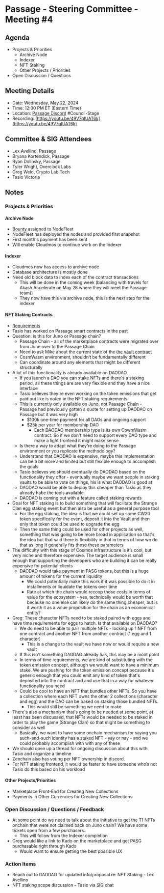 # Passage - Steering Committee - Meeting #4

## Agenda
- Projects & Priorities
  - Archive Node
  - Indexer
  - NFT Staking
  - Other Projects / Priorities 
- Open Discussion / Questions

## Meeting Details
- Date: Wednesday, May 22, 2024
- Time: 12:00 PM ET (Eastern Time)
- Location: [Passage Discord](https://discord.gg/passage) #Council-Stage
- Recording: [https://youtu.be/49V7qIUAT6k](https://youtu.be/49V7qIUAT6k)

## Committee & SIG Attendees
- Lex Avellino, Passage
- Bryana Kortendick, Passage
- Ryan Dolinsky, Passage
- Tyler Wright, Overclock Labs
- Greg Weld, Crypto Lab Tech
- Tasio Victoria 

##  Notes
### Projects & Priorities
#### Archive Node
- [Bounty](https://github.com/orgs/Passage-Chain/projects/1/views/1?pane=issue&itemId=60711767) assigned to NodeFleet 
- NodeFleet has deployed the nodes and provided first snapshot
- First month's payment has been sent
- Will enable Cloudmos to continue work on the Indexer

#### Indexer
- Cloudmos now has access to archive node
- Database architecture is mostly done
- Need old block data to index each of the contract transactions
  - This will be done in the coming week (balancing with travels for Akash Accelerate on May 28 where they will meet the Passage team))
  - They now have this via archive node, this is the next step for the indexer

#### NFT Staking Contracts
- [Requirements](https://github.com/Passage-Chain/community/blob/main/sig-nft-staking/nft-staking-req.md)
- Tasio has worked on Passage smart contracts in the past
- Question: is this for Juno or Passage chain?
  - Passage Chain - all of the marketplace contracts were migrated over from June over to the Passage Chain
  - Need to ask Mike about the current state of the [the vault contract](https://github.com/envadiv/passage-contracts/tree/main/contracts/nft/nft-vault)
  - CosmWasm environment, shouldn’t be fundamentally different
  - Can coordinate around any elements that might be different structurally
- A lot of this functionality is already available on DAODAO
  - If you launch a DAO you can stake NFTs and there's a staking period, all these things are are very flexible and they have a nice interface
  - Tasio believes they're even working on the token emissions that get paid out like is noted in the NFT staking requirements
  - This is currently only available on Juno, not Passage Chain - Passage had previously gotten a quote for setting up DAODAO on Passage but it was very high
    - $100k one-time payment for all DAOs and ongoing support
    - $25k per year for membership DAO
      - Each DAODAO membership type is its own CowmWasm contract. So if we don't need to support every DAO type and make a light frontend it might make sense
  - Is there a way to adapt what they're doing to the Passage environment or you replicate the methodology?
  - Understand that DAODAO is expensive, maybe this implementation can be a bit more and limited but still flexible enough to accomplish the goals
  - Tasio believes we should eventually do DAODAO based on the functionality they offer - eventually maybe we want people in staking vaults to be able to vote on things, his is what DAODAO is good at
  - DAODAO would be able to deploy this cheaper than Tasio as they already habe the tools available
  - DAODAO is coming out with a feature called staking rewards
- Goal for NFT staking is to build something that will facilitate the Strange Clan egg staking event but then also be useful as a general purpose tool
  - For the egg staking, the idea is that we could set up some CW20 token specifically for the event, deposit it into the Vault and then only that token could be used to upgrade the egg
  - Then the same thing could be used for other projects as well, something that was going to be more broad in application so that's the idea but that said there is flexibility in that in terms of how we do that as long It generally fits these these parameters
- The difficulty with this stage of Cosmos infrastructure is it’s cool, but very niche and therefore expensive. The target audience is small enough that supporting the developers who are building it can be really expensive for potential clients
  - DAODAO would take payment in PASG tokens, but this is a huge amount of tokens for the current liquidity
    - We could potentially make this work if it was possible to do it in installments or liquidate the tokens over time
    - Rate at which the chain would recoop those costs in terms of value for the ecosystem - yes, technically would be worth that because no one else can likely do the same thing cheaper, but is it worth it as a value proposition for the chain as an economical entity?  
- Greg: These character NFTs need to be staked paired with eggs and have time requirements for eggs to hatch. Is that available on DAODAO?
  - We do need to be able to pair multiple NFTs - locking up 1 NFT from one contract and another NFT from another contract (1 egg and 1 character)
    - This is a change to the vault we have now or would require a new vault
  - If this isn't something DAODAO already has, this may be a moot point 
  - In terms of time requirements, we are kind of substituting with the token emission concept, although we would want to have a minimum stake. We are pushing for the token emission concept because it's generic enough that you could emit any kind of token that's deposited into the contract and and use that in a way for whatever functionality you need
  - Could be cool to have an NFT that bundles other NFTs. So you have a collection where each NFT owns the other 2 collections (character and egg) and the DAO can be based on staking those bundled NFTs.
    - This would still be something we need to make
- There's also a mechanism that's going to be needed at some point, at least has been discussed, that NFTs would be needed to be staked in order to play the game (Strange Clan) so that might be something to consider as well
  - Basically, we want to have some onchain mechanism for saying you such-and-such identity has a staked NFT - yay or nay - and we could probably accomplish with with any of these
- We should open up a thread for ongoing discussion about this with Tasio and organize a timeline 
- Zenchain also has voting per NFT ownership in discord.
- For NFT staking frontend, it would be faster to have someone who’s not Tasio do this based on his workload



#### Other Projects/Priorities
- Marketplace Front-End for Creating New Collections
- Payments in Other Currencies for Creating New Collections

### Open Discussion / Questions / Feedback
- At some point do we need to talk about the initiative to get the T1 NFTs onchain that were not claimed back on Juno chain?  We have some tickets open from a few purchasers.
  - This will follow from the Indexer completion
- Greg would like a link to Kado on the marketplace and get PASG purchasable right through Kado
  - Would want to ensure getting the best possible UX

### Action Items
- Reach out to DAODAO for updated info/proposal re: NFT Staking - Lex Avellino
- NFT staking scope discussion - Tasio via SIG chat
